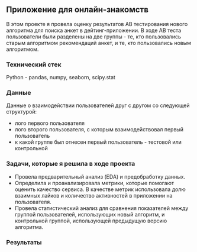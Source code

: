 ## Приложение для онлайн-знакомств
В этом проекте я провела оценку результатов AB тестирования нового алгоритма для поиска анкет в дейтинг-приложении. 
В ходе AB теста пользователи были разделены на две группы - те, кто пользовались старым алгоритмом рекомендаций анкет, и те, кто пользовались новым алгоритмом. 
### Технический стек
Python - pandas, numpy, seaborn, scipy.stat
### Данные
Данные о взаимодействии пользователей друг с другом со следующей структурой: 
- лого первого пользователя
- лого второго пользователя, с которым взаимодействовал первый пользователь
- к какой группе был отнесен первый пользователь - тестовой или контрольной
### Задачи, которые я решила в ходе проекта
- Провела предварительный анализ (EDA) и предобработку данных.
- Определила и проанализировала метрики, которые помогают оценить качество сервиса. В качестве метрик использовала долю взаимных лайков и количество активностей в приложении на пользователя.
- Провела статистический анализ для сравнения показателей между группой пользователей, использующих новый алгоритм, и контрольной группой, использующей предыдущую версию алгоритма. 
### Результаты
